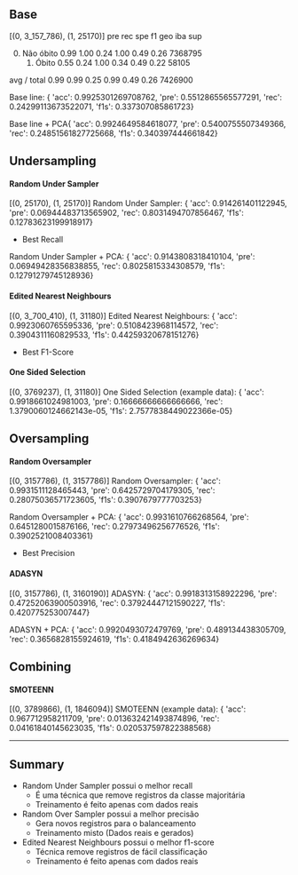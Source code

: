 ## Base

[(0, 3_157_786), (1, 25170)]
                    pre       rec       spe        f1       geo       iba       sup

0) Não óbito       0.99      1.00      0.24      1.00      0.49      0.26   7368795
    1) Óbito       0.55      0.24      1.00      0.34      0.49      0.22     58105

 avg / total       0.99      0.99      0.25      0.99      0.49      0.26   7426900

Base line: {
    'acc': 0.9925301269708762, 
    'pre': 0.5512865565577291, 
    'rec': 0.24299113673522071, 
    'f1s': 0.337307085861723}

Base line + PCA{
    'acc': 0.9924649584618077, 
    'pre': 0.5400755507349366, 
    'rec': 0.24851561827725668, 
    'f1s': 0.340397444661842}

## Undersampling

#### Random Under Sampler
[(0, 25170), (1, 25170)]
Random Under Sampler: {
    'acc': 0.914261401122945, 
    'pre': 0.06944483713565902, 
    'rec': 0.8031494707856467, 
    'f1s': 0.12783623199918917}
- Best Recall

Random Under Sampler + PCA: {
    'acc': 0.9143808318410104, 
    'pre': 0.06949428356838855, 
    'rec': 0.8025815334308579, 
    'f1s': 0.12791279745128936}

#### Edited Nearest Neighbours
[(0, 3_700_410), (1, 31180)]
Edited Nearest Neighbours: {
    'acc': 0.9923060765595336, 
    'pre': 0.5108423968114572, 
    'rec': 0.3904311160829533, 
    'f1s': 0.44259320678151276}
- Best F1-Score

#### One Sided Selection
[(0, 3769237), (1, 31180)]
One Sided Selection (example data): {
    'acc': 0.9918661024981003, 
    'pre': 0.16666666666666666, 
    'rec': 1.3790060124662143e-05, 
    'f1s': 2.7577838449022366e-05}

## Oversampling

#### Random Oversampler
[(0, 3157786), (1, 3157786)]
Random Oversampler: {
    'acc': 0.9931511128465443, 
    'pre': 0.6425729704179305, 
    'rec': 0.28075036571723605, 
    'f1s': 0.3907679777703253}

Random Oversampler + PCA: {
    'acc': 0.9931610766268564, 
    'pre': 0.6451280015876166, 
    'rec': 0.27973496256776526, 
    'f1s': 0.3902521008403361}
- Best Precision

#### ADASYN
[(0, 3157786), (1, 3160190)]
ADASYN: {
    'acc': 0.9918313158922296, 
    'pre': 0.47252063900503916, 
    'rec': 0.37924447121590227, 
    'f1s': 0.420775253007447}

ADASYN + PCA: {
    'acc': 0.9920493072479769, 
    'pre': 0.489134438305709, 
    'rec': 0.3656828155924619, 
    'f1s': 0.4184942636269634}

## Combining

#### SMOTEENN
[(0, 3789866), (1, 1846094)]
SMOTEENN (example data): {
    'acc': 0.967712958211709, 
    'pre': 0.013632421493874896, 
    'rec': 0.04161840145623035, 
    'f1s': 0.020537597822388568}

---
## Summary
- Random Under Sampler possui o melhor recall
  - É uma técnica que remove registros da classe majoritária
  - Treinamento é feito apenas com dados reais
- Random Over Sampler possui a melhor precisão
  - Gera novos registros para o balanceamento
  - Treinamento misto (Dados reais e gerados)
- Edited Nearest Neighbours possui o melhor f1-score
  - Técnica remove registros de fácil classificação
  - Treinamento é feito apenas com dados reais